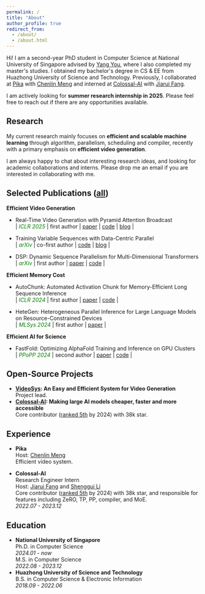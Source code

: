 ```yaml
---
permalink: /
title: "About"
author_profile: true
redirect_from: 
  - /about/
  - /about.html
---
```


Hi! I am a second-year PhD student in Computer Science at National University of Singapore advised by [Yang You](https://www.comp.nus.edu.sg/~youy/), where I also completed my master's studies. I obtained my bachelor's degree in CS & EE from Huazhong University of Science and Technology. Previously, I collaborated at [Pika](https://pika.art/about) with [Chenlin Meng](https://cs.stanford.edu/~chenlin/) and interned at [Colossal-AI](https://github.com/hpcaitech/ColossalAI) with [Jiarui Fang](https://fangjiarui.github.io/).

I am actively looking for **summer research internship in 2025**. Please feel free to reach out if there are any opportunities available.

Research
------

My current research mainly focuses on **efficient and scalable machine learning** through algorithm, parallelism, scheduling and compiler, recently with a primary emphasis on **efficient video generation**. 

I am always happy to chat about interesting research ideas, and looking for academic collaborations and interns. Please drop me an email if you are interested in collaborating with me.


Selected Publications ([all](https://oahzxl.github.io/publications/))
------

**Efficient Video Generation**

* Real-Time Video Generation with Pyramid Attention Broadcast \
  | <span style="color:green; font-style:italic">ICLR 2025</span> | first author
  | [paper](https://arxiv.org/abs/2408.12588) | [code](https://github.com/NUS-HPC-AI-Lab/VideoSys) | [blog](https://oahzxl.github.io/PAB/) |

* Training Variable Sequences with Data-Centric Parallel \
  | <span style="color:green; font-style:italic">arXiv</span> | co-first author
  | [code](https://github.com/NUS-HPC-AI-Lab/VideoSys) | [blog](https://oahzxl.github.io/DCP/) |

* DSP: Dynamic Sequence Parallelism for Multi-Dimensional Transformers \
  | <span style="color:green; font-style:italic">arXiv</span> | first author
  | [paper](https://arxiv.org/abs/2403.10266) | [code](https://github.com/NUS-HPC-AI-Lab/VideoSys) |

**Efficient Memory Cost**

* AutoChunk: Automated Activation Chunk for Memory-Efficient Long Sequence Inference \
  | <span style="color:green; font-style:italic">ICLR 2024</span> | first author
  | [paper](https://arxiv.org/abs/2401.10652) | [code](https://github.com/hpcaitech/ColossalAI/tree/main/colossalai/autochunk) |

* HeteGen: Heterogeneous Parallel Inference for Large Language Models on Resource-Constrained Devices \
  | <span style="color:green; font-style:italic">MLSys 2024</span> | first author
  | [paper](https://arxiv.org/abs/2403.01164) |

**Efficient AI for Science**
* FastFold: Optimizing AlphaFold Training and Inference on GPU Clusters \
  | <span style="color:green; font-style:italic">PPoPP 2024</span> | second author
  | [paper](https://dl.acm.org/doi/10.1145/3627535.3638465) | [code](https://github.com/hpcaitech/FastFold) |

Open-Source Projects
------

* **[VideoSys](https://github.com/NUS-HPC-AI-Lab/VideoSys): An Easy and Efficient System for Video Generation** \
  Project lead.
* **[Colossal-AI](https://github.com/hpcaitech/ColossalAI): Making large AI models cheaper, faster and more accessible** \
  Core contributor ([ranked 5th](https://github.com/hpcaitech/ColossalAI/graphs/contributors) by 2024) with 38k star.

Experience
------
* **Pika** \
  Host: [Chenlin Meng](https://cs.stanford.edu/~chenlin/) \
  Efficient video system.

* **Colossal-AI** \
  Research Engineer Intern \
  Host: [Jiarui Fang](https://fangjiarui.github.io/) and [Shenggui Li](https://franklee.xyz/) \
  Core contributor ([ranked 5th](https://github.com/hpcaitech/ColossalAI/graphs/contributors) by 2024) with 38k star, and responsible for features including ZeRO, TP, PP, compiler, and MoE. \
  *2022.07 - 2023.12*

Education
------
* **National University of Singapore** \
  Ph.D. in Computer Science \
  *2024.01 - now* \
  M.S. in Computer Science \
  *2022.08 - 2023.12*
* **Huazhong University of Science and Technology** \
  B.S. in Computer Science & Electronic Information \
  *2018.09 - 2022.06*